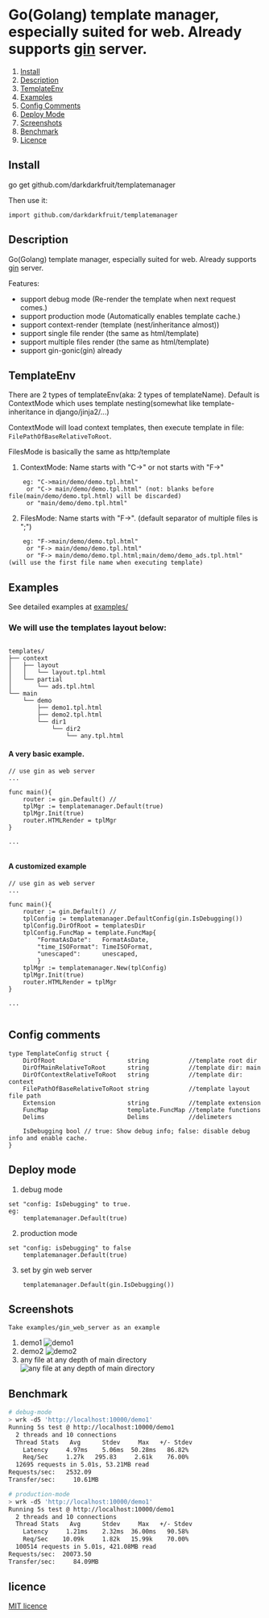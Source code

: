 Go(Golang) template manager, especially suited for web. Already supports [gin](https://github.com/gin-gonic/gin) server.
========================================================
1. [Install](#install)
2. [Description](#description)
3. [TemplateEnv](#templateenv)
4. [Examples](#examples)
5. [Config Comments](#config-comments)
6. [Deploy Mode](#deploy-mode)
7. [Screenshots](#screenshots)
7. [Benchmark](#benchmark)
7. [Licence](#licence)


## Install 
go get github.com/darkdarkfruit/templatemanager

Then use it:
```
import github.com/darkdarkfruit/templatemanager
```


## Description
Go(Golang) template manager, especially suited for web. Already supports [gin](https://github.com/gin-gonic/gin) server.

Features:
* support debug mode (Re-render the template when next request comes.)
* support production mode (Automatically enables template cache.)
* support context-render (template (nest/inheritance almost))
* support single file render (the same as html/template)
* support multiple files render (the same as html/template)
* support gin-gonic(gin) already

## TemplateEnv
There are 2 types of templateEnv(aka: 2 types of templateName). 
Default is ContextMode which uses template nesting(somewhat like template-inheritance in django/jinja2/...)

ContextMode will load context templates, then execute template in file: `FilePathOfBaseRelativeToRoot`.

FilesMode is basically the same as http/template

1. ContextMode: Name starts with "C->" or not starts with "F->"
```
	eg: "C->main/demo/demo.tpl.html"
	 or "C-> main/demo/demo.tpl.html" (not: blanks before file(main/demo/demo.tpl.html) will be discarded)
	 or	"main/demo/demo.tpl.html"
```
2. FilesMode:   Name starts with "F->". (default separator of multiple files is ";")
```
	eg: "F->main/demo/demo.tpl.html"
     or "F-> main/demo/demo.tpl.html"
     or "F-> main/demo/demo.tpl.html;main/demo/demo_ads.tpl.html" (will use the first file name when executing template)
```

## Examples
See detailed examples at [examples/](./examples)

### We will use the templates layout below:
```

templates/
├── context
│   ├── layout
│   │   └── layout.tpl.html
│   └── partial
│       └── ads.tpl.html
└── main
    └── demo
        ├── demo1.tpl.html
        ├── demo2.tpl.html
        └── dir1
            └── dir2
                └── any.tpl.html

```

#### A very basic example.
```
// use gin as web server
...

func main(){
    router := gin.Default() // 
    tplMgr := templatemanager.Default(true)
    tplMgr.Init(true)
    router.HTMLRender = tplMgr 
}

...
	
```

#### A customized example
```
// use gin as web server
...

func main(){
    router := gin.Default() // 
    tplConfig := templatemanager.DefaultConfig(gin.IsDebugging())
    tplConfig.DirOfRoot = templatesDir
    tplConfig.FuncMap = template.FuncMap{
    	"FormatAsDate":   FormatAsDate,
    	"time_ISOFormat": TimeISOFormat,
    	"unescaped":      unescaped,
    	}
    tplMgr := templatemanager.New(tplConfig)
    tplMgr.Init(true)
    router.HTMLRender = tplMgr 
}

...
	
```

## Config comments
``` 
type TemplateConfig struct {
	DirOfRoot                    string           //template root dir
	DirOfMainRelativeToRoot      string           //template dir: main
	DirOfContextRelativeToRoot   string           //template dir: context
	FilePathOfBaseRelativeToRoot string           //template layout file path
	Extension                    string           //template extension
	FuncMap                      template.FuncMap //template functions
	Delims                       Delims           //delimeters

	IsDebugging bool // true: Show debug info; false: disable debug info and enable cache.
}
```

## Deploy mode
1. debug mode
``` 
set "config: IsDebugging" to true.
eg:
    templatemanager.Default(true)
```

2. production mode
``` 
set "config: isDebugging" to false
    templatemanager.Default(true)
```

3. set by gin web server
```
    templatemanager.Default(gin.IsDebugging()) 
```


## Screenshots
```
Take examples/gin_web_server as an example
```

1. demo1
    ![demo1](examples/gin_web_server/demo1-Screenshot_2018-04-13_16-51-15.jpg)
1. demo2
    ![demo2](examples/gin_web_server/demo-2-Screenshot_2018-04-13_16-53-31.jpg)
1. any file at any depth of main directory
    ![any file at any depth of main directory](examples/gin_web_server/any-Screenshot_2018-04-13_16-53-53.png)



## Benchmark
```bash
# debug-mode
> wrk -d5 'http://localhost:10000/demo1'
Running 5s test @ http://localhost:10000/demo1
  2 threads and 10 connections
  Thread Stats   Avg      Stdev     Max   +/- Stdev
    Latency     4.97ms    5.06ms  50.28ms   86.82%
    Req/Sec     1.27k   295.83     2.61k    76.00%
  12695 requests in 5.01s, 53.21MB read
Requests/sec:   2532.09
Transfer/sec:     10.61MB

```

```bash
# production-mode
> wrk -d5 'http://localhost:10000/demo1'
Running 5s test @ http://localhost:10000/demo1
  2 threads and 10 connections
  Thread Stats   Avg      Stdev     Max   +/- Stdev
    Latency     1.21ms    2.32ms  36.00ms   90.58%
    Req/Sec    10.09k     1.82k   15.99k    70.00%
  100514 requests in 5.01s, 421.08MB read
Requests/sec:  20073.50
Transfer/sec:     84.09MB

```


## licence
[MIT licence](./LICENSE)